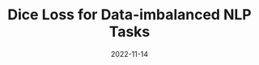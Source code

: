 ---
layout: seminar-post
title: "Dice Loss for Data-imbalanced NLP Tasks"
subtitle: 
categories: NLP
tags: [Loss, NLP]
date: 2022-11-14
pdf_url: 'https://drive.google.com/file/d/11cw4ACfF8qiStwvGY9boLl73vXCeM_jc/preview'
---